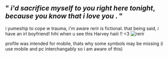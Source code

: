 " ***i'd sacrifice myself to you right here tonight***, ***because you know that i love you*** . "
---
i yumeship to cope w trauma, i'm aware rerir is fictional. that being said, i have an irl boyfriend! hihi when u see this Harvey haiii !! <3
![rerir](https://files.catbox.moe/ateg2e.png)

profile was intended for mobile, thats why some symbols may be missing (i use mobile and pc interchangably so i am aware of this)
